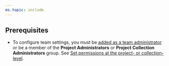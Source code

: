 ```yaml
---
ms.topic: include
---
```



<a name="pre-req"></a>


## Prerequisites

- To configure team settings, you must be [added as a team administrator](../add-team-administrator.md) or be a member of the **Project Administrators** or **Project Collection Administrators** group. See [Set permissions at the project- or collection-level](../../security/set-project-collection-level-permissions.md).

